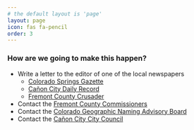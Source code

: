 ```yaml
---
# the default layout is 'page'
layout: page
icon: fas fa-pencil
order: 3
---
```


### How are we going to make this happen?

* Write a letter to the editor of one of the local newspapers
    * [Colorado Springs Gazette](https://gazette.com/)
    * [Cañon City Daily Record](https://www.canoncitydailyrecord.com/)
    * [Fremont County Crusader](https://www.fremontcountycrusader.com/) 
* Contact the [Fremont County Commissioners](https://fremontcountyco.gov/commissioners/meet-commissioners)
* Contact the [Colorado Geographic Naming Advisory Board](https://dnr.colorado.gov/colorado-geographic-naming-advisory-board)
* Contact the [Cañon City City Council](https://www.canoncity.org/129/Mayor-City-Council)
